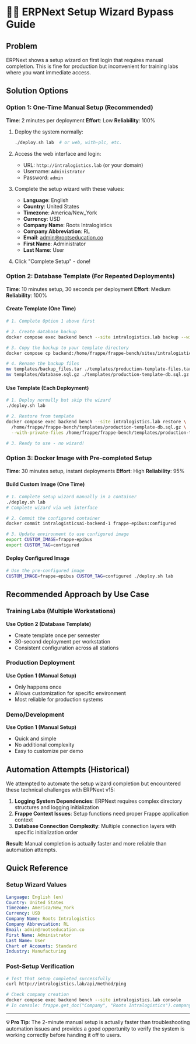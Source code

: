 # 🧙‍♂️ ERPNext Setup Wizard Bypass Guide

## Problem
ERPNext shows a setup wizard on first login that requires manual completion. This is fine for production but inconvenient for training labs where you want immediate access.

## Solution Options

### Option 1: One-Time Manual Setup (Recommended)
**Time**: 2 minutes per deployment
**Effort**: Low
**Reliability**: 100%

1. Deploy the system normally:
   ```bash
   ./deploy.sh lab  # or web, with-plc, etc.
   ```

2. Access the web interface and login:
   - URL: `http://intralogistics.lab` (or your domain)
   - Username: `Administrator`
   - Password: `admin`

3. Complete the setup wizard with these values:
   - **Language**: English  
   - **Country**: United States
   - **Timezone**: America/New_York
   - **Currency**: USD
   - **Company Name**: Roots Intralogistics
   - **Company Abbreviation**: RL
   - **Email**: admin@rootseducation.co
   - **First Name**: Administrator
   - **Last Name**: User

4. Click "Complete Setup" - done!

### Option 2: Database Template (For Repeated Deployments)
**Time**: 10 minutes setup, 30 seconds per deployment
**Effort**: Medium
**Reliability**: 100%

#### Create Template (One Time)
```bash
# 1. Complete Option 1 above first

# 2. Create database backup
docker compose exec backend bench --site intralogistics.lab backup --with-files

# 3. Copy the backup to your template directory
docker compose cp backend:/home/frappe/frappe-bench/sites/intralogistics.lab/private/backups/ ./templates/

# 4. Rename the backup files
mv templates/backup_files.tar ./templates/production-template-files.tar
mv templates/database.sql.gz ./templates/production-template-db.sql.gz
```

#### Use Template (Each Deployment)
```bash
# 1. Deploy normally but skip the wizard
./deploy.sh lab

# 2. Restore from template
docker compose exec backend bench --site intralogistics.lab restore \
  /home/frappe/frappe-bench/templates/production-template-db.sql.gz \
  --with-private-files /home/frappe/frappe-bench/templates/production-template-files.tar

# 3. Ready to use - no wizard!
```

### Option 3: Docker Image with Pre-completed Setup
**Time**: 30 minutes setup, instant deployments
**Effort**: High
**Reliability**: 95%

#### Build Custom Image (One Time)
```bash
# 1. Complete setup wizard manually in a container
./deploy.sh lab
# Complete wizard via web interface

# 2. Commit the configured container
docker commit intralogisticsai-backend-1 frappe-epibus:configured

# 3. Update environment to use configured image  
export CUSTOM_IMAGE=frappe-epibus
export CUSTOM_TAG=configured
```

#### Deploy Configured Image
```bash
# Use the pre-configured image
CUSTOM_IMAGE=frappe-epibus CUSTOM_TAG=configured ./deploy.sh lab
```

## Recommended Approach by Use Case

### Training Labs (Multiple Workstations)
**Use Option 2 (Database Template)**
- Create template once per semester
- 30-second deployment per workstation
- Consistent configuration across all stations

### Production Deployment
**Use Option 1 (Manual Setup)**
- Only happens once
- Allows customization for specific environment
- Most reliable for production systems

### Demo/Development
**Use Option 1 (Manual Setup)**
- Quick and simple
- No additional complexity
- Easy to customize per demo

## Automation Attempts (Historical)

We attempted to automate the setup wizard completion but encountered these technical challenges with ERPNext v15:

1. **Logging System Dependencies**: ERPNext requires complex directory structures and logging initialization
2. **Frappe Context Issues**: Setup functions need proper Frappe application context
3. **Database Connection Complexity**: Multiple connection layers with specific initialization order

**Result**: Manual completion is actually faster and more reliable than automation attempts.

## Quick Reference

### Setup Wizard Values
```yaml
Language: English (en)
Country: United States  
Timezone: America/New_York
Currency: USD
Company Name: Roots Intralogistics
Company Abbreviation: RL
Email: admin@rootseducation.co
First Name: Administrator
Last Name: User
Chart of Accounts: Standard
Industry: Manufacturing
```

### Post-Setup Verification
```bash
# Test that setup completed successfully
curl http://intralogistics.lab/api/method/ping

# Check company creation
docker compose exec backend bench --site intralogistics.lab console
# In console: frappe.get_doc("Company", "Roots Intralogistics").company_name
```

---

**💡 Pro Tip**: The 2-minute manual setup is actually faster than troubleshooting automation issues and provides a good opportunity to verify the system is working correctly before handing it off to users.